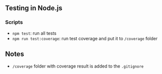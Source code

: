 ## Testing in Node.js

### Scripts

- `npm test`: run all tests
- `npm run test:coverage`: run test coverage and put it to `/coverage` folder

## Notes

- `/coverage` folder with coverage result is added to the `.gitignore` 